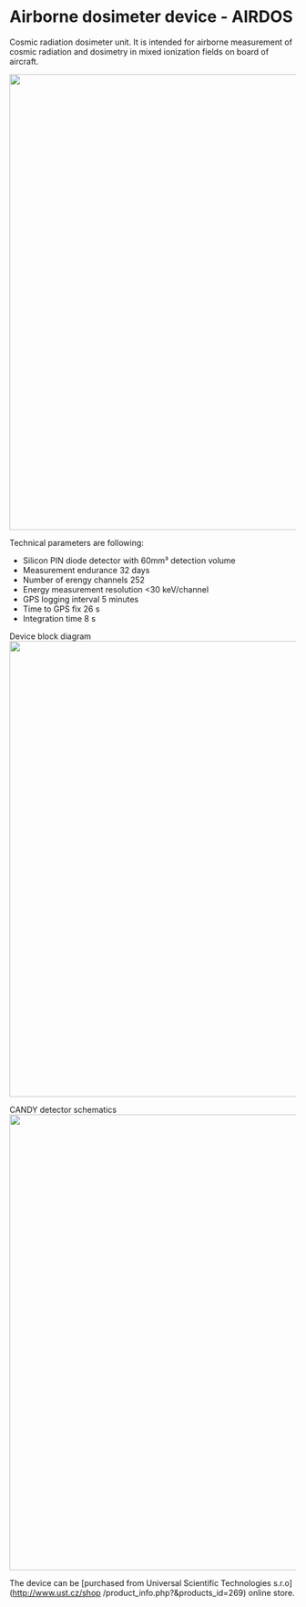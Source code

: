 # Airborne dosimeter device - AIRDOS

Cosmic radiation dosimeter unit. It is intended for airborne measurement of cosmic radiation and dosimetry in mixed ionization fields on board of aircraft. 

<img src="https://raw.githubusercontent.com/UniversalScientificTechnologies/AIRDOS/master/DOC/src/img/AIRDOS01A_box.JPG" width="800" />

Technical parameters are following: 

* Silicon PIN diode detector with 60mm³ detection volume
* Measurement endurance 32 days
* Number of erengy channels    252
* Energy measurement resolution    <30 keV/channel
* GPS logging interval    5 minutes
* Time to GPS fix	26 s
* Integration time    8 s

Device block diagram
<img src="https://raw.githubusercontent.com/UniversalScientificTechnologies/AIRDOS/master/SCH_PCB/AIRDOS01A_block.png" width="800" />

CANDY detector schematics
<img src="https://raw.githubusercontent.com/UniversalScientificTechnologies/AIRDOS/master/SCH_PCB/CANDY/CANDY01A/CANDY_Detector_Schematics.png" width="800" />

The device can be [purchased from Universal Scientific Technologies s.r.o](http://www.ust.cz/shop /product_info.php?&products_id=269) online store. 
